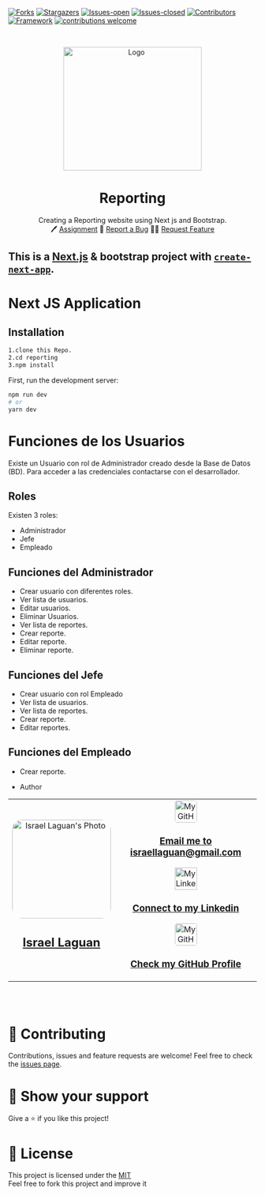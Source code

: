 <!-- PROJECT SHIELDS -->

[![Forks][forks-shield]][forks-url]
[![Stargazers][stars-shield]][stars-url]
[![Issues-open][issues-open-shield]][issues-url]
[![Issues-closed][issues-closed-shield]][issues-url]
[![Contributors][contributors-shield]][contributors-url]
[![Framework][badge-framework]][framework-url]
[![contributions welcome][contributions-welcome]][issues-url]

<!-- PROJECT LOGO -->
<br />
<p align="center">
  <a href="https://etl-reporting.vercel.app/">
    <img src="https://user-images.githubusercontent.com/67714964/168645644-e8886fa4-9422-450f-99e3-db5cd9f80195.png" alt="Logo" width="280" height="250">
  </a>

  <h1 align="center">
	Reporting
  </h1>

  <p align="center">
    Creating a Reporting website using Next js and Bootstrap.
    <br />
	  🖊️
    <a href="https://www.theodinproject.com/courses/javascript/lessons/restaurant-page">Assignment</a>
    🐞
    <a href="https://github.com/Israel-Laguan/reporting/issues">Report a Bug</a>
    🙋‍♂️
    <a href="https://github.com/Israel-Laguan/reporting/issues">Request Feature</a>
  </p>
</p>

## This is a [Next.js](https://nextjs.org/) & bootstrap project with [`create-next-app`](https://github.com/zeit/next.js/tree/canary/packages/create-next-app).

# Next JS Application

## Installation

```bash
1.clone this Repo.
2.cd reporting
3.npm install
```

First, run the development server:

```bash
npm run dev
# or
yarn dev
```

# Funciones de los Usuarios

Existe un Usuario con rol de Administrador creado desde la Base de Datos (BD). Para acceder a las credenciales contactarse con el desarrollador.

## Roles

Existen 3 roles:

- Administrador
- Jefe
- Empleado

## Funciones del Administrador

- Crear usuario con diferentes roles.
- Ver lista de usuarios.
- Editar usuarios.
- Eliminar Usuarios.
- Ver lista de reportes.
- Crear reporte.
- Editar reporte.
- Eliminar reporte.

## Funciones del Jefe

- Crear usuario con rol Empleado
- Ver lista de usuarios.
- Ver lista de reportes.
- Crear reporte.
- Editar reportes.

## Funciones del Empleado

- Crear reporte.

- Author
<table style="width:100%">
  <tr>
    <td>
        <div align="center">
            <a href="./docs/img/photo.png" target="_blank" rel="author">
                <img src="https://avatars2.githubusercontent.com/u/36519478?s=460&v=4" style="border-radius: 10%; min-width: 100px;" alt="Israel Laguan's Photo" width="200px">
            </a>
            <h2>
                <a href="https://israel-laguan.github.io/" target="_blank" rel="author">
                    Israel Laguan
                </a>
            </h2>
        </div>
    </td>
    <td>
        <div align="center">
            <a href="mailto:israellaguan@gmail.com" target="_blank" rel="author">
                <img src="https://img.icons8.com/color/48/000000/message-squared.png" style="border-radius: 10%" alt="My GitHub" height="45px">
                <h3>
                    Email me to 
                    <a href="mailto:israellaguan@gmail.com">
                        israellaguan@gmail.com
                    </a>
                </h3>
            </a>
            <a href="https://www.linkedin.com/in/israellaguan/" target="_blank" rel="author">
                <img src="https://img.icons8.com/color/48/000000/linkedin.png" alt="My Linkedin" height="45px">
                <h3>
                    Connect to my Linkedin
                </h3>
            </a>
            <a href="https://github.com/Israel-Laguan" target="_blank" rel="author">
                <img src="https://img.icons8.com/color/48/000000/github--v1.png" 
			style="border-radius: 10%" alt="My GitHub" height="45px"
		>
                <h3>
                    Check my GitHub Profile
                </h3>
            </a>
        </div>
    </td>
  </tr>
</table>

<br>
<br>

# 🤝 Contributing

Contributions, issues and feature requests are welcome!
Feel free to check the [issues page](https://github.com/Israel-Laguan/reporting/issues).

# 🤗 Show your support

Give a ⭐️ if you like this project!

# 📝 License

This project is licensed under the [MIT](LICENSE)\
Feel free to fork this project and improve it

<!-- MARKDOWN LINKS & IMAGES -->

[contributors-shield]: https://img.shields.io/github/contributors/Israel-Laguan/reporting?style=for-the-badge
[contributors-url]: https://github.com/Israel-Laguan/reporting/graphs/contributors
[forks-shield]: https://img.shields.io/github/forks/Israel-Laguan/reporting?style=for-the-badge
[forks-url]: https://img.shields.io/github/forks/Israel-Laguan/reporting
[stars-shield]: https://img.shields.io/github/stars/Israel-Laguan/reporting?style=for-the-badge
[stars-url]: https://img.shields.io/github/stars/Israel-Laguan/reporting
[issues-open-shield]: https://img.shields.io/github/issues/Israel-Laguan/reporting?style=for-the-badge
[issues-url]: https://img.shields.io/github/issues/Israel-Laguan/reporting
[issues-closed-shield]: https://img.shields.io/github/issues-closed/Israel-Laguan/reporting?style=for-the-badge
[badge-framework]: https://img.shields.io/badge/webpack-v4-9cf?style=for-the-badge
[framework-url]: https://webpack.js.org/
[contributions-welcome]: https://img.shields.io/badge/contributions-welcome-brightgreen.svg?style=for-the-badge
[badge-license]: https://img.shields.io/:license-mit-blue.svg?style=for-the-badge
